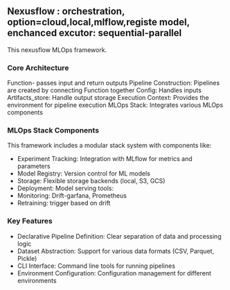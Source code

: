 
## Nexusflow : orchestration, option=cloud,local,mlflow,registe model, enchanced excutor: sequential-parallel

This nexusflow MLOps framework.

### Core Architecture

Function- passes input and return outputs
Pipeline Construction: Pipelines are created by connecting Function together
Config: Handles inputs
Artifacts_store: Handle output storage
Execution Context: Provides the environment for pipeline execution
MLOps Stack: Integrates various MLOps components

### MLOps Stack Components

This framework includes a modular stack system with components like:

- Experiment Tracking: Integration with MLflow for metrics and parameters
- Model Registry: Version control for ML models
- Storage: Flexible storage backends (local, S3, GCS)
- Deployment: Model serving tools:
- Monitoring: Drift-garfana, Prometheus
- Retraining: trigger based on drift

### Key Features

* Declarative Pipeline Definition: Clear separation of data and processing logic
* Dataset Abstraction: Support for various data formats (CSV, Parquet, Pickle)
* CLI Interface: Command line tools for running pipelines
* Environment Configuration: Configuration management for different environments




